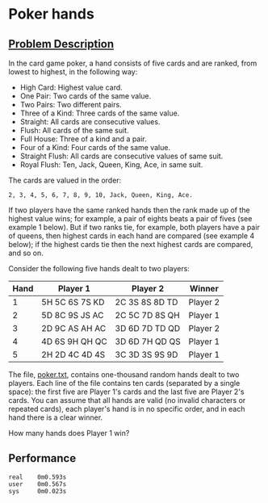 # Poker hands

## [Problem Description](https://projecteuler.net/problem=54)

In the card game poker, a hand consists of five cards and are ranked, from lowest to highest, in the following way:

- High Card: Highest value card.
- One Pair: Two cards of the same value.
- Two Pairs: Two different pairs.
- Three of a Kind: Three cards of the same value.
- Straight: All cards are consecutive values.
- Flush: All cards of the same suit.
- Full House: Three of a kind and a pair.
- Four of a Kind: Four cards of the same value.
- Straight Flush: All cards are consecutive values of same suit.
- Royal Flush: Ten, Jack, Queen, King, Ace, in same suit.

The cards are valued in the order:

    2, 3, 4, 5, 6, 7, 8, 9, 10, Jack, Queen, King, Ace.

If two players have the same ranked hands then the rank made up of the highest value wins; for example, a pair of eights beats a pair of fives (see example 1 below). But if two ranks tie, for example, both players have a pair of queens, then highest cards in each hand are compared (see example 4 below); if the highest cards tie then the next highest cards are compared, and so on.

Consider the following five hands dealt to two players:

| Hand |    Player 1    |    Player 2    |  Winner  |
| ---- | -------------- | -------------- | -------- |
|   1  | 5H 5C 6S 7S KD | 2C 3S 8S 8D TD | Player 2 |
|   2  | 5D 8C 9S JS AC | 2C 5C 7D 8S QH | Player 1 |
|   3  | 2D 9C AS AH AC | 3D 6D 7D TD QD | Player 2 |
|   4  | 4D 6S 9H QH QC | 3D 6D 7H QD QS | Player 1 |
|   5  | 2H 2D 4C 4D 4S | 3C 3D 3S 9S 9D | Player 1 |

The file, [poker.txt](https://projecteuler.net/project/resources/p054_poker.txt), contains one-thousand random hands dealt to two players. Each line of the file contains ten cards (separated by a single space): the first five are Player 1's cards and the last five are Player 2's cards. You can assume that all hands are valid (no invalid characters or repeated cards), each player's hand is in no specific order, and in each hand there is a clear winner.

How many hands does Player 1 win?

## Performance

```
real    0m0.593s
user    0m0.567s
sys     0m0.023s
```